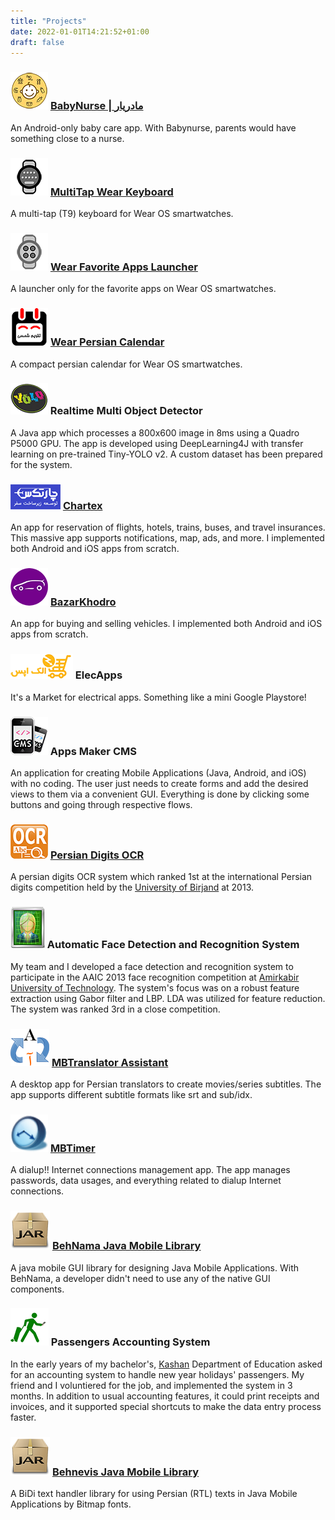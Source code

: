 ```yaml
---
title: "Projects"
date: 2022-01-01T14:21:52+01:00
draft: false
---
```


### ![babynurse icon](/images/babynurse/icon.png) [BabyNurse | مادریار](/projects/babynurse)
An Android-only baby care app. With Babynurse, parents would have something close to a nurse.

### ![multitap wear keyboard](/images/multi_tap_wear_keyboard/icon.png) [MultiTap Wear Keyboard](/projects/multi_tap_wear_keyboard)
A multi-tap (T9) keyboard for Wear OS smartwatches.

### ![wear favorite apps launcher](/images/wear_favorite_apps_launcher/icon.png) [Wear Favorite Apps Launcher](/projects/wear_favorite_apps_launcher)
A launcher only for the favorite apps on Wear OS smartwatches.

### ![wear persian calendar icon](/images/wear_persian_calendar/icon.png) [Wear Persian Calendar](/projects/wear_persian_calendar)
A compact persian calendar for Wear OS smartwatches.

### ![yolo icon](/images/yolo.png) Realtime Multi Object Detector
A Java app which processes a 800x600 image in 8ms using a Quadro P5000 GPU. The app is developed using DeepLearning4J with transfer learning on pre-trained Tiny-YOLO v2. A custom dataset has been prepared for the system.

### ![chartex icon](/images/chartex/icon.png) [Chartex](/projects/chartex)
An app for reservation of flights, hotels, trains, buses, and travel insurances. This massive app supports notifications, map, ads, and more. I implemented both Android and iOS apps from scratch.

### ![bazar khodro icon](/images/bazarkhodro/icon.png) [BazarKhodro](/projects/bazarkhodro)
An app for buying and selling vehicles. I implemented both Android and iOS apps from scratch.

### ![elecapss icon](/images/elecapps.png) ElecApps
It's a Market for electrical apps. Something like a mini Google Playstore!

### ![mobile icon](/images/mobile.png) Apps Maker CMS
An application for creating Mobile Applications (Java, Android, and iOS) with no coding. The user just needs to create forms and add the desired views to them via a convenient GUI. Everything is done by clicking some buttons and going through respective flows.

### ![ocr icon](/images/ocr/icon.png) [Persian Digits OCR](/projects/ocr)
A persian digits OCR system which ranked 1st at the international Persian digits competition held by the [University of Birjand](https://en.wikipedia.org/wiki/University_of_Birjand) at 2013.

### ![face icon](/images/face.png) Automatic Face Detection and Recognition System
My team and I developed a face detection and recognition system to participate in the AAIC  2013 face recognition competition at [Amirkabir University of Technology](https://en.wikipedia.org/wiki/Amirkabir_University_of_Technology). The system's focus was on a robust feature extraction using Gabor filter and LBP. LDA was utilized for feature reduction. The system was ranked 3rd in a close competition.

### ![mbtranslator icon](/images/mbtranslator/icon.png) [MBTranslator Assistant](/projects/mbtranslator)
A desktop app for Persian translators to create movies/series subtitles. The app supports different subtitle formats like srt and sub/idx.

### ![mbtimer icon](/images/mbtimer/icon.png) [MBTimer](/projects/mbtimer)
A dialup!! Internet connections management app. The app manages passwords, data usages, and everything related to dialup Internet connections.

### ![behnama icon](/images/behnama/icon.png) [BehNama Java Mobile Library](/projects/behnama)
A java mobile GUI library for designing Java Mobile Applications. With BehNama, a developer didn't need to use any of the native GUI components.

### ![accounting icon](/images/passenger.png) Passengers Accounting System
In the early years of my bachelor's, [Kashan](https://en.wikipedia.org/wiki/Kashan) Department of Education asked for an accounting system to handle new year holidays' passengers. My friend and I voluntiered for the job, and implemented the system in 3 months. In addition to usual accounting features, it could print receipts and invoices, and it supported special shortcuts to make the data entry process faster.

### ![behnevis icon](/images/behnevis/icon.png) [Behnevis Java Mobile Library](/projects/behnevis)
A BiDi text handler library for using Persian (RTL) texts in Java Mobile Applications by Bitmap fonts.
